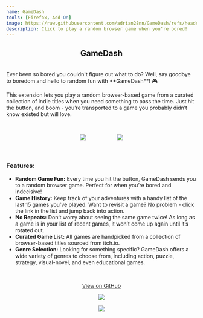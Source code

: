 ```yaml
---
name: GameDash
tools: [Firefox, Add-On]
image: https://raw.githubusercontent.com/adrian28nn/GameDash/refs/heads/main/icons%20and%20screenshots/screenshot-blog-card.png
description: Click to play a random browser game when you're bored!
---
```


<h2 style="text-align:center; font-weight: bold;"><span class="project-title">GameDash</span></h2>
  <br>
Ever been so bored you couldn't figure out what to do? Well, say goodbye to boredom and hello to random fun with **GameDash**! 🎮

This extension lets you play a random browser-based game from a curated collection of indie titles when you need something to pass the time. Just hit the button, and boom - you’re transported to a game you probably didn’t know existed but will love.

  <br>

<p align="center">
  <img src="https://raw.githubusercontent.com/nairdahh/GameDash/refs/heads/main/icons%20and%20screenshots/screenshot.png"/> &nbsp;&nbsp;&nbsp;&nbsp;&nbsp;&nbsp;&nbsp;&nbsp;&nbsp;&nbsp;&nbsp;&nbsp;&nbsp;&nbsp;&nbsp;&nbsp;&nbsp;&nbsp;&nbsp; <img src="https://raw.githubusercontent.com/nairdahh/GameDash/refs/heads/main/icons%20and%20screenshots/screenshot-genres.png"/>
</p>

  <br>

### Features:
 - **Random Game Fun:** Every time you hit the button, GameDash sends you to a random browser game. Perfect for when you’re bored and indecisive!
 - **Game History:** Keep track of your adventures with a handy list of the last 15 games you’ve played. Want to revisit a game? No problem - click the link in the list and jump back into action.
 - **No Repeats:** Don’t worry about seeing the same game twice! As long as a game is in your list of recent games, it won’t come up again until it’s rotated out.
 - **Curated Game List:** All games are handpicked from a collection of browser-based titles sourced from itch.io.
 - **Genre Selection:** Looking for something specific? GameDash offers a wide variety of genres to choose from, including action, puzzle, strategy, visual-novel, and even educational games. 

  <br>


<p align="center"><a class="github-button img-bright" href="https://github.com/nairdahh/GameDash" data-color-scheme="no-preference: light; light: light; dark: dark;" data-size="large" aria-label="View GameDash on GitHub">View on GitHub</a></p>

<p align="center"><a href="https://addons.mozilla.org/en-US/firefox/addon/gamedash/" class="img-href img-bright"><img src="https://blog.mozilla.org/addons/files/2015/11/get-the-addon.png" /></a></p>

<p align="center"><a href="https://ko-fi.com/nairdah" class="img-href img-bright"><img src="https://ko-fi.com/img/githubbutton_sm.svg" /></a></p>